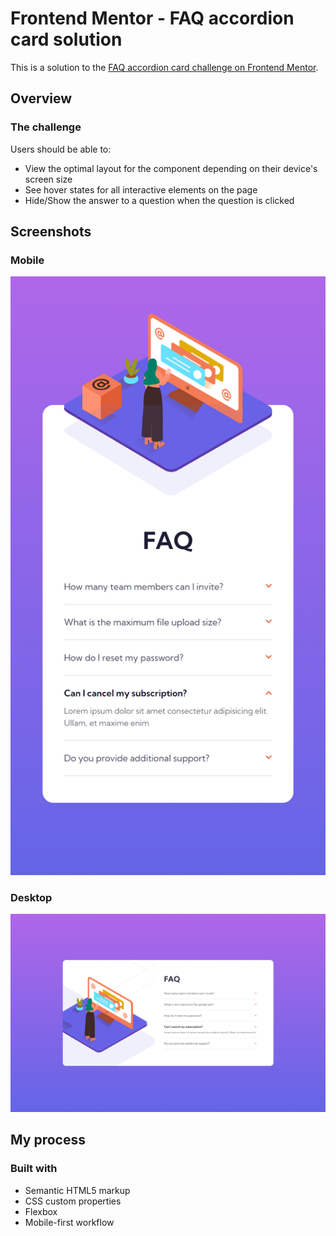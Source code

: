 # Frontend Mentor - FAQ accordion card solution

This is a solution to the [FAQ accordion card challenge on Frontend Mentor](https://www.frontendmentor.io/challenges/faq-accordion-card-XlyjD0Oam).

## Overview

### The challenge

Users should be able to:

- View the optimal layout for the component depending on their device's screen size
- See hover states for all interactive elements on the page
- Hide/Show the answer to a question when the question is clicked

## Screenshots

### Mobile

![](/assets/mobile-ss.png)

### Desktop

![](/assets/desktop-ss.png)


## My process

### Built with

- Semantic HTML5 markup
- CSS custom properties
- Flexbox
- Mobile-first workflow
